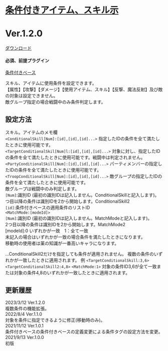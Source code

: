 # [条件付きアイテム、スキル示](https://raw.githubusercontent.com/nuun888/MZ/master/NUUN_ConditionalSkills.js)
# Ver.1.2.0
[ダウンロード](https://raw.githubusercontent.com/nuun888/MZ/master/NUUN_ConditionalSkills.js)  
#### 必須、前提プラグイン
[条件付きベース](https://github.com/nuun888/MZ/blob/master/README/Base.md)

スキル、アイテムに使用条件を設定できます。  
【属性】【攻撃】【ダメージ】【使用アイテム、スキル】【反撃、魔法反射】及び敵の対象は設定できません。  
敵グループ指定の場合戦闘中のみ条件判定します。  

## 設定方法
スキル。アイテムのメモ欄  
`<ConditionalSkill[Num]:[id],[id],[id]...>` 指定したIDの条件を全て満たしたときに使用可能です。  
`<TargetConditionalSkil[Num]l:[id],[id],[id]...>` 対象に対し、指定したIDの条件を全て満たしたときに使用可能です。戦闘中は判定されません。  
`<PartyConditionalSkill[Num]:[id],[id],[id]...>` パーティメンバーの指定したIDの条件を全て満たしたときに使用可能です。  
`<TroopConditionalSkill[Num]:[id],[id],[id]...>` 敵グループの指定したIDの条件を全て満たしたときに使用可能です。  
敵グループは戦闘中のみ判定します。  
`[Num]`:識別ID (最初の識別IDは記入しません。ConditionalSkillと記入します)。  
つ目以降の条件は識別IDを2から開始します。ConditionalSkill2  
`[id]`:条件付きベースの適用条件のリストID  
`<MatchMode:[modeId]>`  
`[Num]`:識別ID (最初の識別IDは記入しません。MatchModeと記入します)。  
2つ目以降の条件は識別IDを2から開始します。MatchMode2  
[modeId]:0 いずれかが一致　1：全て一致  
未記入の場合はいずれかが一致の場合条件を満たしたときになります。  
移動時の使用者は薬の知識が一番高いキャラになります。  

...ConditionalSkill2だけを指定しても条件が適用されません。
複数の条件のいずれかが一致したときに適用されます。
例
`<TargetConditionalSkill:3,6>`
`<TargetConditionalSkill2:4,8>`
`<MatchMode:1>`
対象の条件ID3,6が全て一致または対象の条件4,8のいずれかが一致したときに適用されます。

## 更新履歴
2023/3/12 Ver.1.2.0  
複数条件の機能拡張。  
2022/8/4 Ver.1.1.0  
対象を条件に指定できるように修正(移動時のみ)。  
2021/11/12 Ver.1.0.1  
条件付きベースの条件付きベースの定義変更による条件タグの設定方法を変更。  
2021/9/13 Ver.1.0.0  
初版  
